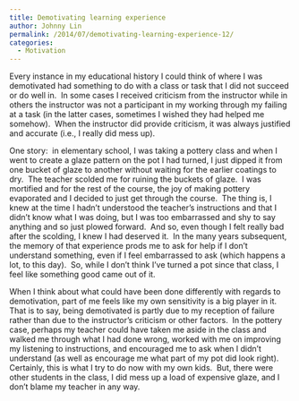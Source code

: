 ```yaml
---
title: Demotivating learning experience
author: Johnny Lin
permalink: /2014/07/demotivating-learning-experience-12/
categories:
  - Motivation
---
```

Every instance in my educational history I could think of where I was demotivated had something to do with a class or task that I did not succeed or do well in.  In some cases I received criticism from the instructor while in others the instructor was not a participant in my working through my failing at a task (in the latter cases, sometimes I wished they had helped me somehow).  When the instructor did provide criticism, it was always justified and accurate (i.e., I really did mess up).

One story:  in elementary school, I was taking a pottery class and when I went to create a glaze pattern on the pot I had turned, I just dipped it from one bucket of glaze to another without waiting for the earlier coatings to dry.  The teacher scolded me for ruining the buckets of glaze.  I was mortified and for the rest of the course, the joy of making pottery evaporated and I decided to just get through the course.  The thing is, I knew at the time I hadn&#8217;t understood the teacher&#8217;s instructions and that I didn&#8217;t know what I was doing, but I was too embarrassed and shy to say anything and so just plowed forward.  And so, even though I felt really bad after the scolding, I knew I had deserved it.  In the many years subsequent, the memory of that experience prods me to ask for help if I don&#8217;t understand something, even if I feel embarrassed to ask (which happens a lot, to this day).  So, while I don&#8217;t think I&#8217;ve turned a pot since that class, I feel like something good came out of it.

When I think about what could have been done differently with regards to demotivation, part of me feels like my own sensitivity is a big player in it.  That is to say, being demotivated is partly due to my reception of failure rather than due to the instructor&#8217;s criticism or other factors.  In the pottery case, perhaps my teacher could have taken me aside in the class and walked me through what I had done wrong, worked with me on improving my listening to instructions, and encouraged me to ask when I didn&#8217;t understand (as well as encourage me what part of my pot did look right).  Certainly, this is what I try to do now with my own kids.  But, there were other students in the class, I did mess up a load of expensive glaze, and I don&#8217;t blame my teacher in any way.
